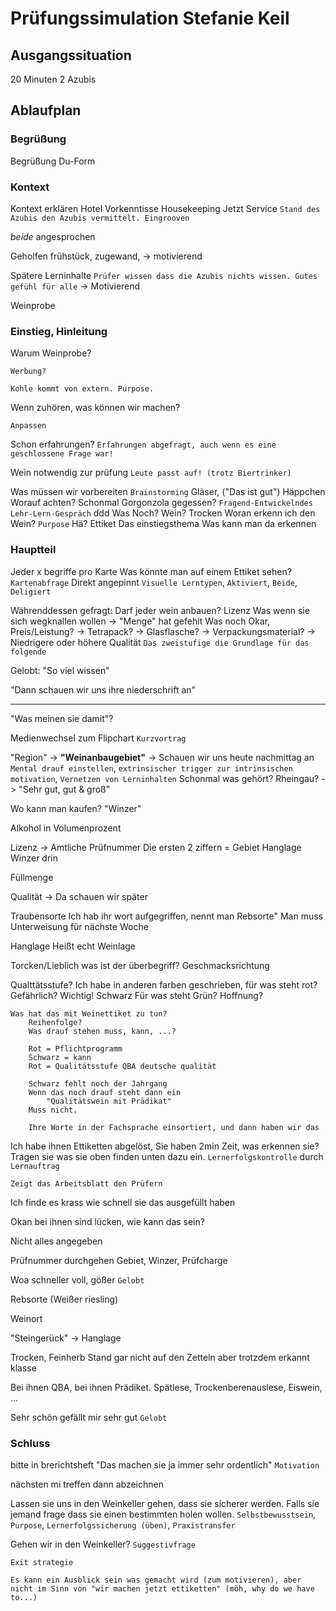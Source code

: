 # Prüfungssimulation Stefanie Keil

## Ausgangssituation

20 Minuten
2 Azubis

## Ablaufplan

### Begrüßung

Begrüßung
 Du-Form

### Kontext 

Kontext erklären
Hotel
Vorkenntisse
Housekeeping
Jetzt Service
`Stand des Azubis den Azubis vermittelt. Eingrooven`

*beide* angesprochen

Geholfen frühstück, zugewand, 
-> motivierend

Spätere Lerninhalte
`Prüfer wissen dass die Azubis nichts wissen. Gutes gefühl für alle`
-> Motivierend

Weinprobe

### Einstieg, Hinleitung

Warum Weinprobe?

    Werbung?

`Kohle kommt von extern. Purpose.`

Wenn zuhören, was können wir machen?

    Anpassen

Schon erfahrungen?
`Erfahrungen abgefragt, auch wenn es eine geschlossene Frage war!`

Wein notwendig zur prüfung
`Leute passt auf! (trotz Biertrinker)`


Was müssen wir vorbereiten `Brainstorming`
    Gläser, ("Das ist gut")
    Häppchen
Worauf achten? Schonmal Gorgonzola gegessen? `Fragend-Entwickelndes Lehr-Lern-Gespräch`
    ddd
Was Noch?
    Wein?
    Trocken
Woran erkenn ich den Wein? `Purpose`
    Hä?
    Ettiket
Das einstiegsthema
    Was kann man da erkennen

### Hauptteil

Jeder x begriffe pro Karte
    Was könnte man auf einem Ettiket sehen? 
    `Kartenabfrage`
Direkt angepinnt
    `Visuelle Lerntypen`, `Aktiviert`, `Beide`, `Deligiert`

Währenddessen gefragt:
    Darf jeder wein anbauen?
        Lizenz
    Was wenn sie sich wegknallen wollen
        -> "Menge" hat gefehlt
    Was noch Okar, Preis/Leistung?
        -> Tetrapack?
        -> Glasflasche?
        -> Verpackungsmaterial?
        -> Niedrigere oder höhere Qualität
`Das zweistufige die Grundlage für das folgende`

Gelobt: "So viel wissen"

"Dann schauen wir uns ihre niederschrift an"

----

"Was meinen sie damit"?

Medienwechsel zum Flipchart `Kurzvortrag`

"Region" -> **"Weinanbaugebiet"** -> Schauen wir uns heute nachmittag an
    `Mental drauf einstellen`, `extrinsischer trigger zur intrinsischen motivation`, `Vernetzen von Lerninhalten`
Schonmal was gehört? Rheingau? -> "Sehr gut, gut & groß"

Wo kann man kaufen?
"Winzer"

Alkohol in Volumenprozent

Lizenz -> Amtliche Prüfnummer
    Die ersten 2 ziffern = Gebiet
    Hanglage Winzer drin

Füllmenge

Qualität -> Da schauen wir später

Traubensorte
    Ich hab ihr wort aufgegriffen, nennt man Rebsorte"
    Man muss
    Unterweisung für nächste Woche

Hanglage
    Heißt echt Weinlage
    
Torcken/Lieblich was ist der überbegriff?
    Geschmacksrichtung

Qualttätsstufe?
    Ich habe in anderen farben geschrieben, für was steht rot?
    Gefährlich?
    Wichtig!
    Schwarz
    Für was steht Grün?
    Hoffnung?

    Was hat das mit Weinettiket zu tun?
        Reihenfolge?
        Was drauf stehen muss, kann, ...?
        
        Rot = Pflichtprogramm
        Schwarz = kann
        Rot = Qualitätsstufe QBA deutsche qualität

        Schwarz fehlt noch der Jahrgang
        Wenn das noch drauf steht dann ein 
            "Qualitätswein mit Prädikat"
        Muss nicht.
        
        Ihre Worte in der Fachsprache einsortiert, und dann haben wir das

Ich habe ihnen Ettiketten abgelöst,
Sie haben 2min Zeit,  was erkennen sie?
    Tragen sie was sie oben finden unten dazu ein.
    `Lernerfolgskontrolle` durch `Lernauftrag`

    Zeigt das Arbeitsblatt den Prüfern

Ich finde es krass wie schnell sie das ausgefüllt haben

Okan bei ihnen sind lücken, wie kann das sein?

Nicht alles angegeben

Prüfnummer durchgehen
    Gebiet, Winzer, Prüfcharge 

Woa schneller voll, gößer `Gelobt`

Rebsorte (Weißer riesling)

Weinort

"Steingerück" -> Hanglage

Trocken, Feinherb
    Stand gar nicht auf den Zetteln aber trotzdem erkannt klasse

Bei ihnen QBA, bei ihnen Prädiket.
    Spätlese, Trockenberenauslese, Eiswein, ...

Sehr schön gefällt mir sehr gut `Gelobt`

### Schluss

bitte in brerichtsheft
"Das machen sie ja immer sehr ordentlich" `Motivation`

nächsten mi treffen dann abzeichnen

Lassen sie uns in den Weinkeller gehen, dass sie sicherer werden. Falls sie jemand frage dass sie einen bestimmten holen wollen. `Selbstbewusstsein`, `Purpose`, `Lernerfolgssicherung (üben)`, `Praxistransfer`

Gehen wir in den Weinkeller? `Suggestivfrage`

`Exit strategie`

`Es kann ein Ausblick sein was gemacht wird (zum motivieren), aber nicht im Sinn von "wir machen jetzt ettiketten" (möh, why do we have to...)`
